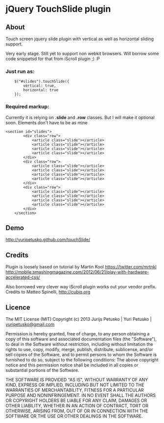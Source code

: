 # jQuery TouchSlide plugin

## About

Touch screen jquery slide plugin with vertical as well as horizontal sliding support.

Very early stage. Still yet to support non webkit browsers. Will borrow some code snippetsd for that from iScroll plugin ;) :P

### Just run as:

```
	$("#slides").touchSlide({
		vertical: true,
		horizontal: true
	});
```

### Required markup:

Currently it is relying on **.slide** and **.row** classes. But I will make it optional soon. Elements don't have to be as mine

```
<section id="slides">
		<div class="row">
			<article class="slide"></article>
			<article class="slide"></article>
			<article class="slide"></article>
			<article class="slide"></article>
		</div>	
		<div class="row">
			<article class="slide"></article>
			<article class="slide"></article>
			<article class="slide"></article>
			<article class="slide"></article>
		</div>
		<div class="row">
			<article class="slide"></article>
			<article class="slide"></article>
			<article class="slide"></article>
			<article class="slide"></article>
		</div>		
	</section>
```	

## Demo

<a target="_blank" href="http://yuripetusko.github.com/touchSlide/">http://yuripetusko.github.com/touchSlide/</a>

## Credits

Plugin is loosely based on tutorial by Martin Kool https://twitter.com/mrtnkl
http://mobile.smashingmagazine.com/2012/06/21/play-with-hardware-accelerated-css/

Also borrowed very clever way iScroll plugin works out your vendor prefix.
Credits to Matteo Spinelli, http://cubiq.org

## Licence

The MIT License (MIT)
Copyright (c) 2013 Jurijs Petusko | Yuri Petusko | yuripetusko@gmail.com

Permission is hereby granted, free of charge, to any person obtaining a copy of this software and associated documentation files (the "Software"), 
to deal in the Software without restriction, including without limitation the rights to use, copy, modify, merge, publish, distribute, sublicense, 
and/or sell copies of the Software, and to permit persons to whom the Software is furnished to do so, subject to the following conditions:
The above copyright notice and this permission notice shall be included in all copies or substantial portions of the Software.

THE SOFTWARE IS PROVIDED "AS IS", WITHOUT WARRANTY OF ANY KIND, EXPRESS OR IMPLIED, INCLUDING BUT NOT LIMITED TO THE WARRANTIES OF MERCHANTABILITY,
FITNESS FOR A PARTICULAR PURPOSE AND NONINFRINGEMENT. IN NO EVENT SHALL THE AUTHORS OR COPYRIGHT HOLDERS BE LIABLE FOR ANY CLAIM, DAMAGES OR OTHER
LIABILITY, WHETHER IN AN ACTION OF CONTRACT, TORT OR OTHERWISE, ARISING FROM, OUT OF OR IN CONNECTION WITH THE SOFTWARE OR THE USE OR OTHER DEALINGS IN THE SOFTWARE.